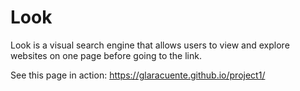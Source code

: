 <h1>Look</h1>

Look is a visual search engine that allows users to view and explore websites on one page before going to the link.

See this page in action: https://glaracuente.github.io/project1/
